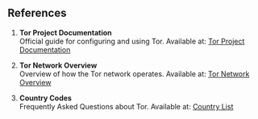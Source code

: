 ## References

1. **Tor Project Documentation**  
   Official guide for configuring and using Tor. Available at: [Tor Project Documentation](https://www.torproject.org/docs/tor-manual.html.en)

2. **Tor Network Overview**  
   Overview of how the Tor network operates. Available at: [Tor Network Overview](https://www.torproject.org/about/overview.html.en)

3. **Country Codes**  
   Frequently Asked Questions about Tor. Available at: [Country List](https://sccmrookie.blogspot.com/2016/03/tor-country-codes-list.html)
